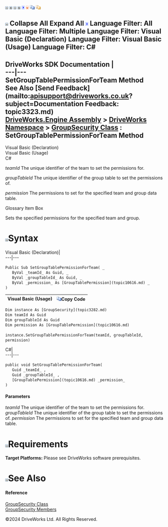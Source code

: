 ![](dotnetimages/collapse.gif) ![](dotnetimages/expand.gif) ![](dotnetimages/collapse.gif) ![](dotnetimages/expand.gif) ![](dotnetimages/drpdown.gif) ![](dotnetimages/drpdown_orange.gif) ![](dotnetimages/copycode.gif) ![](dotnetimages/copycodeHighlight.gif)

![](dotnetimages/collapse.gif) Collapse All Expand All ![](dotnetimages/drpdown.gif) Language Filter: All  Language Filter: Multiple  Language Filter: Visual Basic (Declaration) Language Filter: Visual Basic (Usage) Language Filter: C#  
---  
DriveWorks SDK Documentation  |   
---|---  
SetGroupTablePermissionForTeam Method   
See Also [Send Feedback](mailto:apisupport@driveworks.co.uk?subject=Documentation Feedback: topic3323.md)  
[DriveWorks.Engine Assembly](topic2156.md) > [DriveWorks Namespace](topic2159.md) > [GroupSecurity Class](topic3282.md) : SetGroupTablePermissionForTeam Method  
---  
  
Visual Basic (Declaration)    
Visual Basic (Usage)    
C# 

_teamId_
    The unique identifier of the team to set the permissions for.

_groupTableId_
    The unique identifier of the group table to set the permissions of.

_permission_
    The permissions to set for the specified team and group data table.

Glossary Item Box

Sets the specified permissions for the specified team and group. 

# ![](dotnetimages/collapse.gif)Syntax

Visual Basic (Declaration)|   
---|---  
      
    
    Public Sub SetGroupTablePermissionForTeam( _
       ByVal _teamId_ As Guid, _
       ByVal _groupTableId_ As Guid, _
       ByVal _permission_ As [GroupTablePermission](topic10616.md) _
    )   
  
Visual Basic (Usage)| ![](dotnetimages/copycode.gif)Copy Code  
---|---  
      
    
    Dim instance As [GroupSecurity](topic3282.md)
    Dim teamId As Guid
    Dim groupTableId As Guid
    Dim permission As [GroupTablePermission](topic10616.md)
     
    instance.SetGroupTablePermissionForTeam(teamId, groupTableId, permission)  
  
C#|   
---|---  
      
    
    public void SetGroupTablePermissionForTeam( 
       Guid _teamId_ ,
       Guid _groupTableId_ ,
       [GroupTablePermission](topic10616.md) _permission_
    )  
  
#### Parameters

 _teamId_
    The unique identifier of the team to set the permissions for.
_groupTableId_
    The unique identifier of the group table to set the permissions of.
_permission_
    The permissions to set for the specified team and group data table.

# ![](dotnetimages/collapse.gif)Requirements

**Target Platforms:** Please see DriveWorks software prerequisites.

# ![](dotnetimages/collapse.gif)See Also

#### Reference

[GroupSecurity Class](topic3282.md)   
[GroupSecurity Members](topic3283.md)

©2024 DriveWorks Ltd. All Rights Reserved.
